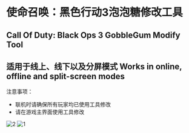 # 使命召唤：黑色行动3泡泡糖修改工具
## Call Of Duty: Black Ops 3 GobbleGum Modify Tool
适用于线上、线下以及分屏模式
Works in online, offline and split-screen modes
---
注意事项：
+ 联机时请确保所有玩家均已使用工具修改
+ 请在游戏主界面使用工具修改

![2](https://github.com/user-attachments/assets/9782f87d-587b-4524-85d9-e77d5dfea42d)
![1](https://github.com/user-attachments/assets/ec44e70d-61e0-4c72-ac9c-bbde035280d8)

